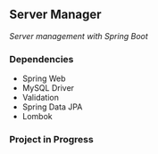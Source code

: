 ## Server Manager
_Server management with Spring Boot_


### Dependencies

- Spring Web
- MySQL Driver
- Validation
- Spring Data JPA
- Lombok


### Project in Progress
